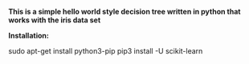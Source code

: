 **This is a simple hello world style decision tree written in python that works with the iris data set**

**Installation:**

sudo apt-get install python3-pip
pip3 install -U scikit-learn

